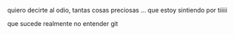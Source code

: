 quiero decirte al odio, tantas cosas preciosas ... que estoy sintiendo por tiiiii 

que sucede realmente 
no entender git
